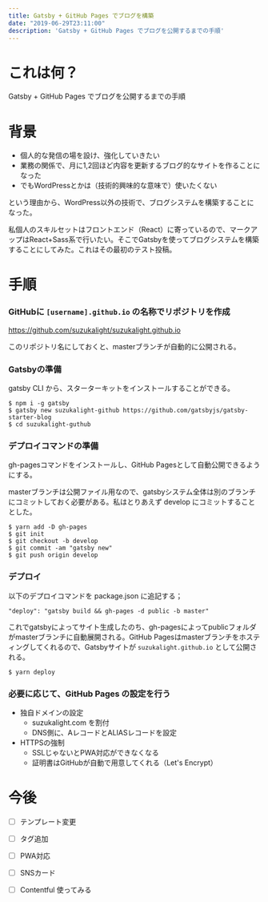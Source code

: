 ```yaml
---
title: Gatsby + GitHub Pages でブログを構築
date: "2019-06-29T23:11:00"
description: 'Gatsby + GitHub Pages でブログを公開するまでの手順'
---
```


# これは何？

Gatsby + GitHub Pages でブログを公開するまでの手順

# 背景

- 個人的な発信の場を設け、強化していきたい
- 業務の関係で、月に1,2回ほど内容を更新するブログ的なサイトを作ることになった
- でもWordPressとかは（技術的興味的な意味で）使いたくない

という理由から、WordPress以外の技術で、ブログシステムを構築することになった。

私個人のスキルセットはフロントエンド（React）に寄っているので、マークアップはReact+Sass系で行いたい。そこでGatsbyを使ってブログシステムを構築することにしてみた。これはその最初のテスト投稿。

# 手順

### GitHubに `[username].github.io` の名称でリポジトリを作成

https://github.com/suzukalight/suzukalight.github.io

このリポジトリ名にしておくと、masterブランチが自動的に公開される。

### Gatsbyの準備

gatsby CLI から、スターターキットをインストールすることができる。

```
$ npm i -g gatsby
$ gatsby new suzukalight-github https://github.com/gatsbyjs/gatsby-starter-blog
$ cd suzukalight-guthub
```

### デプロイコマンドの準備

gh-pagesコマンドをインストールし、GitHub Pagesとして自動公開できるようにする。

masterブランチは公開ファイル用なので、gatsbyシステム全体は別のブランチにコミットしておく必要がある。私はとりあえず develop にコミットすることとした。

```
$ yarn add -D gh-pages
$ git init
$ git checkout -b develop
$ git commit -am "gatsby new"
$ git push origin develop
```

### デプロイ

以下のデプロイコマンドを package.json に追記する；

```
"deploy": "gatsby build && gh-pages -d public -b master"
```

これでgatsbyによってサイト生成したのち、gh-pagesによってpublicフォルダがmasterブランチに自動展開される。GitHub Pagesはmasterブランチをホスティングしてくれるので、Gatsbyサイトが `suzukalight.github.io` として公開される。

```
$ yarn deploy
```

### 必要に応じて、GitHub Pages の設定を行う

- 独自ドメインの設定
    - suzukalight.com を割付
    - DNS側に、AレコードとALIASレコードを設定
- HTTPSの強制
    - SSLじゃないとPWA対応ができなくなる
    - 証明書はGitHubが自動で用意してくれる（Let's Encrypt）

# 今後

- [ ] テンプレート変更
- [ ] タグ追加
- [ ] PWA対応
- [ ] SNSカード
- [ ] Contentful 使ってみる

